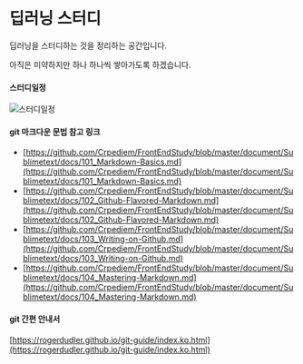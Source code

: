 # 딥러닝 스터디

딥러닝을 스터디하는 것을 정리하는 공간입니다.

아직은 미약하지만 하나 하나씩 쌓아가도록 하겠습니다.

#### 스터디일정

![스터디일정](https://i.imgur.com/MWYkpEB.jpg)

#### git 마크다운 문법 참고 링크

* [https://github.com/Crpediem/FrontEndStudy/blob/master/document/Sublimetext/docs/101_Markdown-Basics.md](https://github.com/Crpediem/FrontEndStudy/blob/master/document/Sublimetext/docs/101_Markdown-Basics.md)
* [https://github.com/Crpediem/FrontEndStudy/blob/master/document/Sublimetext/docs/102_Github-Flavored-Markdown.md](https://github.com/Crpediem/FrontEndStudy/blob/master/document/Sublimetext/docs/102_Github-Flavored-Markdown.md)
* [https://github.com/Crpediem/FrontEndStudy/blob/master/document/Sublimetext/docs/103_Writing-on-Github.md](https://github.com/Crpediem/FrontEndStudy/blob/master/document/Sublimetext/docs/103_Writing-on-Github.md)
* [https://github.com/Crpediem/FrontEndStudy/blob/master/document/Sublimetext/docs/104_Mastering-Markdown.md](https://github.com/Crpediem/FrontEndStudy/blob/master/document/Sublimetext/docs/104_Mastering-Markdown.md)

#### git 간편 안내서

[https://rogerdudler.github.io/git-guide/index.ko.html](https://rogerdudler.github.io/git-guide/index.ko.html)